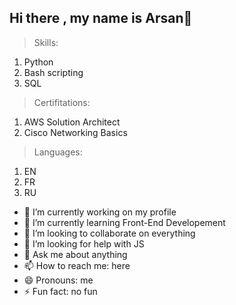 ## Hi there , my name is Arsan👋

> Skills:
1. Python
2. Bash scripting
3. SQL

>Certifitations:
1. AWS Solution Architect
2. Cisco Networking Basics 

> Languages:
 1. EN
 2. FR
 3. RU

- 🔭 I’m currently working on my profile
- 🌱 I’m currently learning Front-End Developement
- 👯 I’m looking to collaborate on everything
- 🤔 I’m looking for help with JS
- 💬 Ask me about anything
- 📫 How to reach me: here
- 😄 Pronouns: me
- ⚡ Fun fact: no fun
